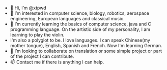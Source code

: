 - 👋 Hi, I’m @xtpwd
- 👀 I’m interested in computer science, biology, robotics, aerospace engineering, European languages and classical music.
- 🌱 I’m currently learning the basics of computer science, java and C programming language. On the artistic side of my personality, I am learning to play the violin.
-    I'm also a polyglot to be. I love languages. I can speak Chinese(my mother tongue), English, Spanish and French. Now I'm learning German.
- 💞️ I’m looking to collaborate on translation or some simple project or part of the project I can contribute.
- 📫 Contact me if there is anything I can help.

<!---
xtpwd/xtpwd is a ✨ special ✨ repository because its `README.md` (this file) appears on your GitHub profile.
You can click the Preview link to take a look at your changes.
--->
